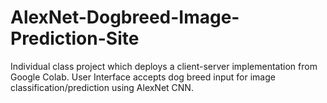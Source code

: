 # AlexNet-Dogbreed-Image-Prediction-Site
Individual class project which deploys a client-server implementation from Google Colab. User Interface accepts dog breed input for image classification/prediction using AlexNet CNN.
